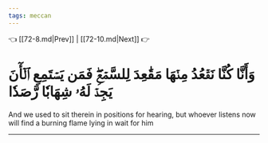 ```yaml
---
tags: meccan
---
```


👈 [[72-8.md|Prev]] | [[72-10.md|Next]] 👉

# وَأَنَّا كُنَّا نَقۡعُدُ مِنۡهَا مَقَٰعِدَ لِلسَّمۡعِۖ فَمَن يَسۡتَمِعِ ٱلۡأٓنَ يَجِدۡ لَهُۥ شِهَابٗا رَّصَدٗا

And we used to sit therein in positions for hearing, but whoever listens now will find a burning flame lying in wait for him

---

